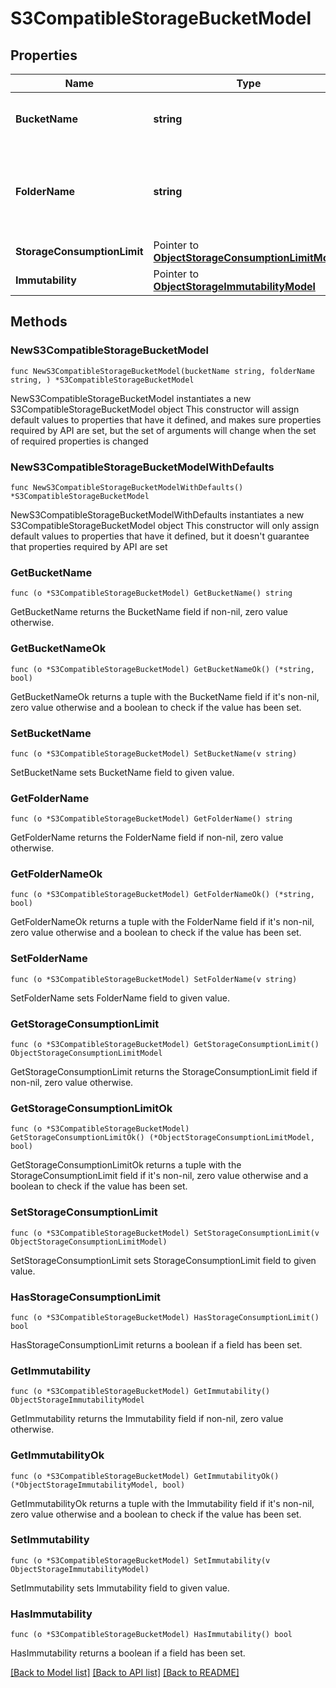 # S3CompatibleStorageBucketModel

## Properties

Name | Type | Description | Notes
------------ | ------------- | ------------- | -------------
**BucketName** | **string** | Name of an S3 Compatible bucket. | 
**FolderName** | **string** | Name of a cloud folder to which the object storage repository is mapped. | 
**StorageConsumptionLimit** | Pointer to [**ObjectStorageConsumptionLimitModel**](ObjectStorageConsumptionLimitModel.md) |  | [optional] 
**Immutability** | Pointer to [**ObjectStorageImmutabilityModel**](ObjectStorageImmutabilityModel.md) |  | [optional] 

## Methods

### NewS3CompatibleStorageBucketModel

`func NewS3CompatibleStorageBucketModel(bucketName string, folderName string, ) *S3CompatibleStorageBucketModel`

NewS3CompatibleStorageBucketModel instantiates a new S3CompatibleStorageBucketModel object
This constructor will assign default values to properties that have it defined,
and makes sure properties required by API are set, but the set of arguments
will change when the set of required properties is changed

### NewS3CompatibleStorageBucketModelWithDefaults

`func NewS3CompatibleStorageBucketModelWithDefaults() *S3CompatibleStorageBucketModel`

NewS3CompatibleStorageBucketModelWithDefaults instantiates a new S3CompatibleStorageBucketModel object
This constructor will only assign default values to properties that have it defined,
but it doesn't guarantee that properties required by API are set

### GetBucketName

`func (o *S3CompatibleStorageBucketModel) GetBucketName() string`

GetBucketName returns the BucketName field if non-nil, zero value otherwise.

### GetBucketNameOk

`func (o *S3CompatibleStorageBucketModel) GetBucketNameOk() (*string, bool)`

GetBucketNameOk returns a tuple with the BucketName field if it's non-nil, zero value otherwise
and a boolean to check if the value has been set.

### SetBucketName

`func (o *S3CompatibleStorageBucketModel) SetBucketName(v string)`

SetBucketName sets BucketName field to given value.


### GetFolderName

`func (o *S3CompatibleStorageBucketModel) GetFolderName() string`

GetFolderName returns the FolderName field if non-nil, zero value otherwise.

### GetFolderNameOk

`func (o *S3CompatibleStorageBucketModel) GetFolderNameOk() (*string, bool)`

GetFolderNameOk returns a tuple with the FolderName field if it's non-nil, zero value otherwise
and a boolean to check if the value has been set.

### SetFolderName

`func (o *S3CompatibleStorageBucketModel) SetFolderName(v string)`

SetFolderName sets FolderName field to given value.


### GetStorageConsumptionLimit

`func (o *S3CompatibleStorageBucketModel) GetStorageConsumptionLimit() ObjectStorageConsumptionLimitModel`

GetStorageConsumptionLimit returns the StorageConsumptionLimit field if non-nil, zero value otherwise.

### GetStorageConsumptionLimitOk

`func (o *S3CompatibleStorageBucketModel) GetStorageConsumptionLimitOk() (*ObjectStorageConsumptionLimitModel, bool)`

GetStorageConsumptionLimitOk returns a tuple with the StorageConsumptionLimit field if it's non-nil, zero value otherwise
and a boolean to check if the value has been set.

### SetStorageConsumptionLimit

`func (o *S3CompatibleStorageBucketModel) SetStorageConsumptionLimit(v ObjectStorageConsumptionLimitModel)`

SetStorageConsumptionLimit sets StorageConsumptionLimit field to given value.

### HasStorageConsumptionLimit

`func (o *S3CompatibleStorageBucketModel) HasStorageConsumptionLimit() bool`

HasStorageConsumptionLimit returns a boolean if a field has been set.

### GetImmutability

`func (o *S3CompatibleStorageBucketModel) GetImmutability() ObjectStorageImmutabilityModel`

GetImmutability returns the Immutability field if non-nil, zero value otherwise.

### GetImmutabilityOk

`func (o *S3CompatibleStorageBucketModel) GetImmutabilityOk() (*ObjectStorageImmutabilityModel, bool)`

GetImmutabilityOk returns a tuple with the Immutability field if it's non-nil, zero value otherwise
and a boolean to check if the value has been set.

### SetImmutability

`func (o *S3CompatibleStorageBucketModel) SetImmutability(v ObjectStorageImmutabilityModel)`

SetImmutability sets Immutability field to given value.

### HasImmutability

`func (o *S3CompatibleStorageBucketModel) HasImmutability() bool`

HasImmutability returns a boolean if a field has been set.


[[Back to Model list]](../README.md#documentation-for-models) [[Back to API list]](../README.md#documentation-for-api-endpoints) [[Back to README]](../README.md)


